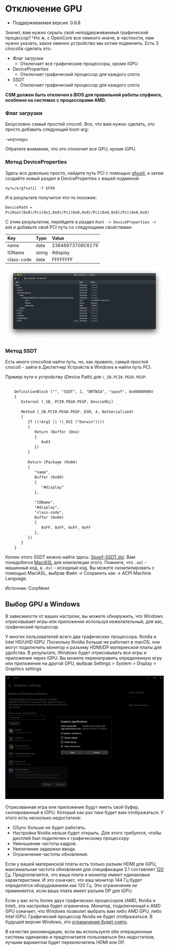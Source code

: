 # Отключение GPU

* Поддерживаемая версия: 0.6.8

Значит, вам нужно скрыть свой неподдерживаемый графический процессор? Что ж, с OpenCore все немного иначе, в частности, нам нужно указать, какое именно устройство мы хотим подменить. Есть 3 способа сделать это:

* Флаг загрузки
  * Отключает все графические процессоры, кроме iGPU
* DeviceProperties
  * Отключает графический процессор для каждого слота
* SSDT
  * Отключает графический процессор для каждого слота

**CSM должен быть отключен в BIOS для правильной работы спуфинга, особенно на системах с процессорами AMD.**

### Флаг загрузки

Безусловно самый простой способ. Все, что вам нужно сделать, это просто добавить следующий boot-arg:

`-wegnoegpu`

Обратите внимание, что это отключит все GPU, кроме iGPU.

### Метод DeviceProperties

Здесь все довольно просто, найдите путь PCI с помощью [gfxutil](https://github.com/acidanthera/gfxutil/releases), а затем создайте новый раздел в DeviceProperties с вашей подменой:

```
путь/к/gfxutil -f GFX0
```

И в результате получится что-то похожее:

```
DevicePath = PciRoot(0x0)/Pci(0x1,0x0)/Pci(0x0,0x0)/Pci(0x0,0x0)/Pci(0x0,0x0)
```

С этим результатом, перейдите в раздел `Root -> DeviceProperties -> Add` и добавьте свой PCI путь со следующими свойствами:

| Key | Type | Value |
| :--- | :--- | :--- |
| name | data | 23646973706C6179 |
| IOName | string | #display |
| class-code | data | FFFFFFFF |

![](../../img/extras/spoof-md/config-gpu.png)

### Метод SSDT

Есть много способов найти путь, но, как правило, самый простой способ - зайти в Диспетчер Устройств в Windows и найти путь PCI.

Пример пути к устройству (Device Path) для `\_SB.PCI0.PEG0.PEGP`:

```

    DefinitionBlock ("", "SSDT", 2, "DRTNIA", "spoof", 0x00000000)
    {
       External (_SB_.PCI0.PEG0.PEGP, DeviceObj)

       Method (_SB.PCI0.PEG0.PEGP._DSM, 4, NotSerialized)
       {
          If ((!Arg2 || !(_OSI ("Darwin"))))
          {
             Return (Buffer (One)
             {
                0x03
             })
          }

          Return (Package (0x0A)
          {
             "name",
             Buffer (0x09)
             {
                "#display"
             },

             "IOName",
             "#display",
             "class-code",
             Buffer (0x04)
             {
                0xFF, 0xFF, 0xFF, 0xFF
             },
          })
       }
    }

```

Копию этого SSDT можно найти здесь: [Spoof-SSDT.dsl](https://github.com/dortania/OpenCore-Install-Guide/blob/master/extra-files/Spoof-SSDT.dsl). Вам понадобится [MaciASL](https://github.com/acidanthera/MaciASL/releases) для компиляции этого. Помните, что `.aml` - машинный код, а `.dsl` - исходный код. Вы можете скомпилировать с помощью MaciASL, выбрав Файл -> Сохранить как -> ACPI Machine Language.

Источник: CorpNewt

## Выбор GPU в Windows

В зависимости от ваших настроек, вы можете обнаружить, что Windows отрисовывает игры или приложения используя нежелательный, для вас, графический процессор.

У многих пользователей всего два графических процессора. Nvidia и Intel HD/UHD IGPU. Поскольку Nvidia больше не работает в macOS, они могут подключить монитор к разъему HDMI/DP материнской платы для удобства. В результате, Windows будет отрисовывать все игры и приложения через iGPU. Вы можете перенаправить определенную игру или приложение на другой GPU, выбрав Settings > System > Display > Graphics settings

![Credit to CorpNewt for image](../../img/extras/spoof-md/corp-windows.png)

Отрисованная игра или приложение будут иметь свой буфер, скопированный в iGPU. Который как раз таки будет вам отображаться. У этого есть несколько недостатков:

* GSync больше не будет работать.
* Настройки Nvidia нельзя будет открыть. Для этого требуется, чтобы дисплей был подключен к графическому процессору
* Уменьшение частоты кадров.
* Увеличение задержки ввода.
* Ограничение частоты обновления.

Если у вашей материнской платы есть только разъем HDMI для iGPU, максимальная частота обновления для спецификации 2.1 составляет [120 Гц](https://www.hdmi.org/spec21Sub/EightK60_FourK120). Предполагается, что ваша плата и монитор имеют одинаковые характеристики. И это означает, что ваш монитор 144 Гц будет определятся оборудованием как 120 Гц. Это ограничение *не* применяется, если ваша плата имеет разъем DP для iGPU.

Если у вас есть более двух графических процессоров (AMD, Nvidia и Intel), эта настройка будет ограничена. Монитор, подключенный к AMD GPU означает, что Windows позволит выбрать вам либо AMD GPU, либо Intel iGPU. Графический процессор Nvidia не будет отображаться. В будущей версии Windows, это [ограничение будет снято](https://pureinfotech.com/windows-10-21h1-new-features/#:~:text=Graphics%20settings).

В качестве рекомендации, если вы используете обе операционные системы одинаково и предпочитаете пользоваться без недостатков, лучшим вариантом будет переключатель HDMI или DP.
